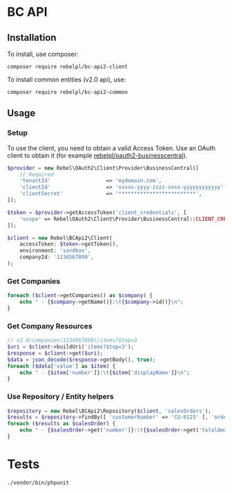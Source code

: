 # BC API

## Installation

To install, use composer:

```
composer require rebelpl/bc-api2-client
```

To install common entities (v2.0 api), use:
```
composer require rebelpl/bc-api2-common
```

## Usage

### Setup
To use the client, you need to obtain a valid Access Token.
Use an OAuth client to obtain it (for example [rebelpl/oauth2-businesscentral](https://github.com/rebelpl/oauth2-businesscentral)).

```php
$provider = new Rebel\OAuth2\Client\Provider\BusinessCentral([
    // Required
    'tenantId'                  => 'mydomain.com',
    'clientId'                  => 'xxxxx-yyyy-zzzz-xxxx-yyyyyyyyyyyy',
    'clientSecret'              => '*************************',
]);

$token = $provider->getAccessToken('client_credentials', [
    'scope' => Rebel\OAuth2\Client\Provider\BusinessCentral::CLIENT_CREDENTIALS_SCOPE
]);

$client = new Rebel\BCApi2\Client(
    accessToken: $token->getToken(),
    environment: 'sandbox',
    companyId: '1234567890',
);
```

### Get Companies
```php
foreach ($client->getCompanies() as $company) {
    echo " - {$company->getName()}:\t{$company->id()}\n";
}

```

### Get Company Resources
```php
// v2.0/companies(1234567890)/items?$top=3
$uri = $client->buildUri('items?$top=3');
$response = $client->get($uri);
$data = json_decode($response->getBody(), true);
foreach ($data['value'] as $item) {
    echo " - {$item['number']}:\t{$item['displayName']}\n";
}
```
### Use Repository / Entity helpers
```php
$repository = new Rebel\BCApi2\Repository($client, 'salesOrders');
$results = $repository->findBy([ 'customerNumber' => 'CU-0123' ], 'orderDate DESC', 5);
foreach ($results as $salesOrder) {
    echo " - {$salesOrder->get('number')}:\t{$salesOrder->get('totalAmountIncludingTax')} {$salesOrder->get('currencyCode')}\n";
}
```

# Tests
```
./vendor/bin/phpunit
```